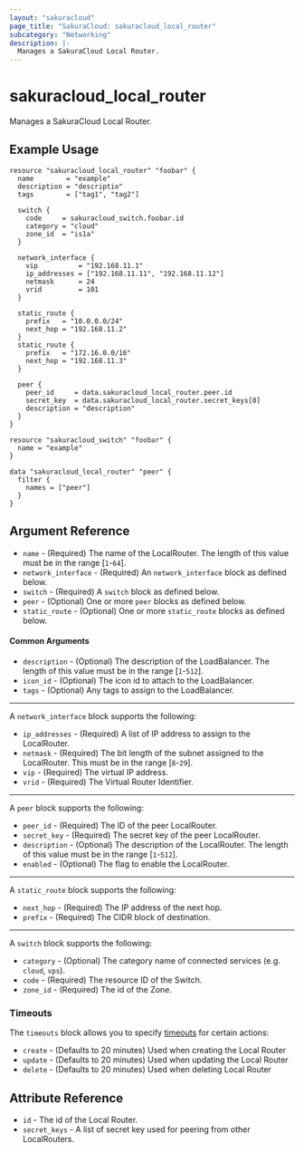 ```yaml
---
layout: "sakuracloud"
page_title: "SakuraCloud: sakuracloud_local_router"
subcategory: "Networking"
description: |-
  Manages a SakuraCloud Local Router.
---
```


# sakuracloud_local_router

Manages a SakuraCloud Local Router.

## Example Usage

```hcl
resource "sakuracloud_local_router" "foobar" {
  name        = "example"
  description = "descriptio"
  tags        = ["tag1", "tag2"]

  switch {
    code     = sakuracloud_switch.foobar.id
    category = "cloud"
    zone_id  = "is1a"
  }

  network_interface {
    vip          = "192.168.11.1"
    ip_addresses = ["192.168.11.11", "192.168.11.12"]
    netmask      = 24
    vrid         = 101
  }

  static_route {
    prefix   = "10.0.0.0/24"
    next_hop = "192.168.11.2"
  }
  static_route {
    prefix   = "172.16.0.0/16"
    next_hop = "192.168.11.3"
  }

  peer {
    peer_id     = data.sakuracloud_local_router.peer.id
    secret_key  = data.sakuracloud_local_router.secret_keys[0]
    description = "description"
  }
}

resource "sakuracloud_switch" "foobar" {
  name = "example"
}

data "sakuracloud_local_router" "peer" {
  filter {
    names = ["peer"]
  }
}

```
## Argument Reference

* `name` - (Required) The name of the LocalRouter. The length of this value must be in the range [`1`-`64`].
* `network_interface` - (Required) An `network_interface` block as defined below.
* `switch` - (Required) A `switch` block as defined below.
* `peer` - (Optional) One or more `peer` blocks as defined below.
* `static_route` - (Optional) One or more `static_route` blocks as defined below.

#### Common Arguments

* `description` - (Optional) The description of the LoadBalancer. The length of this value must be in the range [`1`-`512`].
* `icon_id` - (Optional) The icon id to attach to the LoadBalancer.
* `tags` - (Optional) Any tags to assign to the LoadBalancer.

---

A `network_interface` block supports the following:

* `ip_addresses` - (Required) A list of IP address to assign to the LocalRouter.
* `netmask` - (Required) The bit length of the subnet assigned to the LocalRouter. This must be in the range [`8`-`29`].
* `vip` - (Required) The virtual IP address.
* `vrid` - (Required) The Virtual Router Identifier.

---

A `peer` block supports the following:

* `peer_id` - (Required) The ID of the peer LocalRouter.
* `secret_key` - (Required) The secret key of the peer LocalRouter.
* `description` - (Optional) The description of the LocalRouter. The length of this value must be in the range [`1`-`512`].
* `enabled` - (Optional) The flag to enable the LocalRouter.

---

A `static_route` block supports the following:

* `next_hop` - (Required) The IP address of the next hop.
* `prefix` - (Required) The CIDR block of destination.

---

A `switch` block supports the following:

* `category` - (Optional) The category name of connected services (e.g. `cloud`, `vps`).
* `code` - (Required) The resource ID of the Switch.
* `zone_id` - (Required) The id of the Zone.


### Timeouts

The `timeouts` block allows you to specify [timeouts](https://www.terraform.io/docs/configuration/resources.html#operation-timeouts) for certain actions:

* `create` - (Defaults to 20 minutes) Used when creating the Local Router
* `update` - (Defaults to 20 minutes) Used when updating the Local Router
* `delete` - (Defaults to 20 minutes) Used when deleting Local Router

## Attribute Reference

* `id` - The id of the Local Router.
* `secret_keys` - A list of secret key used for peering from other LocalRouters.

